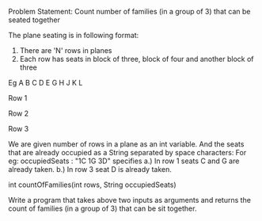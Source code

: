 Problem Statement: Count number of families (in a group of 3) that can be seated together

The plane seating is in following format:

1. There are 'N' rows in planes
2. Each row has seats in block of three, block of four and another block of three

Eg      A B C    D E G H   J K L
   
Row 1

Row 2

Row 3               

We are given number of rows in a plane as an int variable.
And the seats that are already occupied as a String separated by space characters:
For eg: occupiedSeats : "1C 1G 3D" specifies
 a.) In row 1 seats C and G are already taken.
 b.) In row 3 seat D is already taken.

int countOfFamilies(int rows, String occupiedSeats)

Write a program that takes above two inputs as arguments and returns the count of families
(in a group of 3) that can be sit together.
